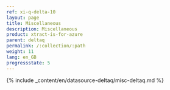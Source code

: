 ```yaml
---
ref: xi-q-delta-10
layout: page
title: Miscellaneous
description: Miscellaneous
product: xtract-is-for-azure
parent: deltaq
permalink: /:collection/:path
weight: 11
lang: en_GB
progressstate: 5
---
```

{% include _content/en/datasource-deltaq/misc-deltaq.md %}

